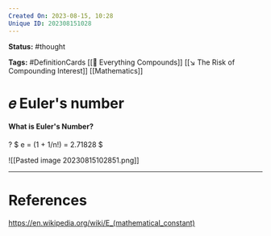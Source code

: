 ```yaml
---
Created On: 2023-08-15, 10:28
Unique ID: 202308151028
---
```

**Status:** #thought 

**Tags:** #DefinitionCards  [[📶 Everything Compounds]] [[↘️ The Risk of Compounding Interest]] [[Mathematics]]
# 𝑒 Euler's number

#### What is Euler's Number?
?
$ e = (1 + 1/n!) = 2.71828 $
<!--SR:!2023-10-08,21,250-->

![[Pasted image 20230815102851.png]]
<!--SR:!2023-09-01,10,250-->



---
# References
https://en.wikipedia.org/wiki/E_(mathematical_constant)